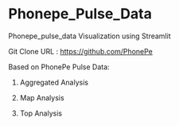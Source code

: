 # Phonepe_Pulse_Data
Phonepe_pulse_data Visualization using Streamlit

Git Clone URL : https://github.com/PhonePe

Based on PhonePe Pulse Data:
1. Aggregated Analysis 

2. Map Analysis
3. Top Analysis

